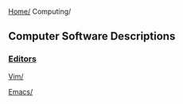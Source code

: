 [Home/](../index.html)
Computing/


## Computer Software Descriptions

### [Editors](editors/index.html)

[Vim/](vim/index.html)

[Emacs/](emacs/index.html)
